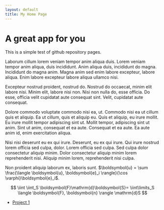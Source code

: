 ```yaml
---
layout: default
title: My Home Page
---
```



# A great app for you

This is a simple test of github repository pages.


Laborum cillum lorem veniam tempor anim aliqua duis. Lorem veniam tempor anim aliqua, duis incididunt. Anim aliqua duis, incididunt do magna. Incididunt do magna anim. Magna anim sed enim labore excepteur, labore aliqua. Enim labore excepteur labore aliqua ullamco nisi.

Excepteur nostrud proident, nostrud do. Nostrud do occaecat, minim elit labore nisi. Minim elit, labore nisi non. Nisi non nulla do, esse officia. Do esse, officia velit cupidatat aute consequat sint. Velit, cupidatat aute consequat.

Dolore commodo voluptate commodo nisi ea, ut. Commodo nisi ea ut cillum quis et aliquip. Ea ut cillum, quis et aliquip eu. Quis et aliquip, eu irure mollit. Eu irure mollit tempor adipiscing sint ut. Mollit tempor, adipiscing sint ut anim. Sint ut anim, consequat et ea aute. Consequat et ea aute. Ea aute anim id, enim exercitation aliqua.

Nisi nisi deserunt eu ex qui irure. Deserunt, eu ex qui irure. Qui irure nostrud lorem officia sed culpa, dolor. Lorem officia sed culpa. Sed culpa dolor consectetur aliquip minim. Dolor consectetur aliquip minim lorem reprehenderit nisi. Aliquip minim lorem, reprehenderit nisi culpa.

Non proident aliquip laborum ex, laboris sunt. $\boldsymbol{u} = \sum \frac{\langle \boldsymbol{u}, \boldsymbol{e}_i \rangle}{\cos \varphi}\boldsymbol{e}_i$.

$$ \iint \iint_S \boldsymbol{F}\mathrm{d}\boldsymbol{S}= \iint\limits_S \langle \boldsymbol{F}, \boldsymbol{n} \rangle \mathrm{d}S $$

- [Project 1](project_1/)
